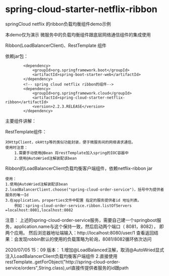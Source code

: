 # spring-cloud-starter-netflix-ribbon
springCloud netflix 的ribbon负载均衡组件demo示例

本demo仅为演示 微服务中的负载均衡组件跟底层网络通信组件的集成使用

Ribbon(LoadBalancerClient)、RestTemplate 组件
    
依赖jar包：

            <dependency>
                <groupId>org.springframework.boot</groupId>
                <artifactId>spring-boot-starter-web</artifactId>
            </dependency>
            <!-- spring cloud netflix ribbon的组件-->
            <dependency>
                <groupId>org.springframework.cloud</groupId>
                <artifactId>spring-cloud-starter-netflix-ribbon</artifactId>
                <version>2.2.3.RELEASE</version>
            </dependency>
            
主要组件讲解：

RestTemplate组件：

    对HttpClient，okHttp等的类似功能封装，便于微服务间的网络请求通信。
    使用时注意：
        1.需要手动使用@Bean 将restTemplate加入spring的IOC容器中
        2.使用@AutoWried注解装配该bean
        
Ribbon的LoadBalancerClient负载均衡客户端组件，依赖netflix-ribbon jar

    使用：
    1.使用@AutoWried注解装配该bean
    2.loadBalancerClient.choose("spring-cloud-order-service")，括号中为提供者服务的唯一Id
    3.在application。properties文件中配置 指定的服务提供者id 地址列表。
        例如：spring-cloud-order-service.ribbon.listOfServers =localhost:8081,localhost:8082
        
注意：
上述的spring-cloud-order-service服务，需要自己建一个springboot服务，application.name与这个保持一致，然后启动两个端口（
8081，8082），
即 两个应用。
然后浏览器地址端输入：http://localhost:8080/user/1
查看返回结果：会发现robbin默认的使用的负载策略为轮询，8081/8082循环依次访问


2020/07/05 15：09 版本：
1.增加@LoadBalanced注解，取消@AutoWried显式注入LoadBalancerClient负载均衡客户端组件
2.直接使用restTemplate..getForObject("http://spring-cloud-order-service/orders",String.class),url直接传提供者服务的id跟path
